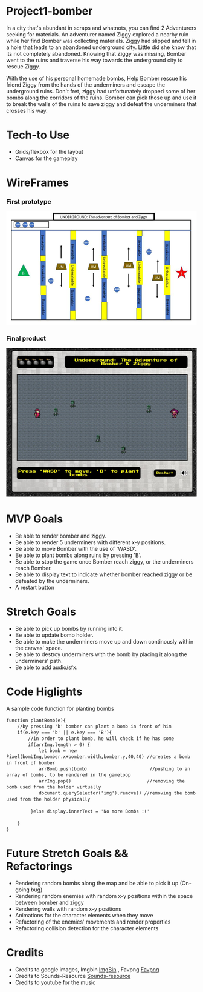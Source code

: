 # Project1-bomber

In a city that's abundant in scraps and whatnots, you can find 2 Adventurers seeking for materials. An adventurer named Ziggy explored a nearby ruin while her find Bomber was collecting materials. 
Ziggy had slipped and fell in a hole that leads to an abandoned underground city. Little did she know that its not completely abandoned. 
Knowing that Ziggy was missing, Bomber went to the ruins and traverse his way towards the underground city to rescue Ziggy.

With the use of his personal homemade bombs, Help Bomber rescue his friend Ziggy from the hands of the underminers and escape the underground ruins. 
Don't fret, ziggy had unfortunately dropped some of her bombs along the corridors of the ruins. Bomber can pick those up and use it to break the walls of the ruins to save ziggy and defeat the underminers that crosses his way.

# Tech-to Use
* Grids/flexbox for the layout
* Canvas for the gameplay

# WireFrames
### First prototype
![Bomber-wireframe](wireframe.JPG)

### Final product
![Final-wireframe](wireframe-update.JPG)

# MVP Goals
* Be able to render bomber and ziggy.
* Be able to render 5 underminers with different x-y positions.
* Be able to move Bomber with the use of 'WASD'.
* Be able to plant bombs along ruins by pressing 'B'.
* Be able to stop the game once Bomber reach ziggy, or the underminers reach Bomber.
* Be able to display text to indicate whether bomber reached ziggy or be defeated by the underminers.
* A restart button

# Stretch Goals
* Be able to pick up bombs by running into it.
* Be able to update bomb holder.
* Be able to make the underminers move up and down continously within the canvas' space.
* Be able to destroy underminers with the bomb by placing it along the underminers' path.
* Be able to add audio/sfx.

# Code Higlights
A sample code function for planting bombs
```
function plantBomb(e){
    //by pressing 'b' bomber can plant a bomb in front of him
    if(e.key === 'b' || e.key === 'B'){
        //in order to plant bomb, he will check if he has some
        if(arrImg.length > 0) { 
            let bomb = new Pixel(bombImg,bomber.x+bomber.width,bomber.y,40,40) //creates a bomb in front of bomber
            arrBomb.push(bomb)                       //pushing to an array of bombs, to be rendered in the gameloop
            arrImg.pop()                            //removing the bomb used from the holder virtually
            document.querySelector('img').remove() //removing the bomb used from the holder physically

         }else display.innerText = 'No more Bombs :('
             
    }
}

```

# Future Stretch Goals && Refactorings
* Rendering random bombs along the map and be able to pick it up (On-going bug)
* Rendering random enemies with random x-y positions within the space between bomber and ziggy
* Rendering walls with random x-y positions
* Animations for the character elements when they move
* Refactoring of the enemies' movements and render properties
* Refactoring collision detection for the character elements

# Credits
* Credits to google images, Imgbin [ImgBin](imgbin.com) , Favpng [Favpng](favpng.com) 
* Credits to Sounds-Resource [Sounds-resource](www.sounds-resource.com)
* Credits to youtube for the music
